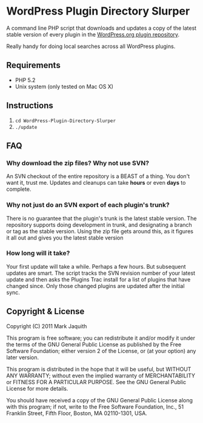 WordPress Plugin Directory Slurper
==================================

A command line PHP script that downloads and updates a copy of the latest stable
version of every plugin in the [WordPress.org plugin repository][repo].

Really handy for doing local searches across all WordPress plugins.

[repo]: http://wordpress.org/extend/plugins/

Requirements
------------

* PHP 5.2
* Unix system (only tested on Mac OS X)

Instructions
------------

1. `cd WordPress-Plugin-Directory-Slurper`
2. `./update`

FAQ
----

### Why download the zip files? Why not use SVN? ###

An SVN checkout of the entire repository is a BEAST of a thing. You don't want it, 
trust me. Updates and cleanups can take **hours** or even **days** to complete.

### Why not just do an SVN export of each plugin's trunk? ###

There is no guarantee that the plugin's trunk is the latest stable version. The 
repository supports doing development in trunk, and designating a branch or tag 
as the stable version. Using the zip file gets around this, as it figures it all 
out and gives you the latest stable version

### How long will it take? ###

Your first update will take a while. Perhaps a few hours. But subsequent updates 
are smart. The script tracks the SVN revision number of your latest update and 
then asks the Plugins Trac install for a list of plugins that have changed since. 
Only those changed plugins are updated after the initial sync.

Copyright & License
-------------------
Copyright (C) 2011 Mark Jaquith

This program is free software; you can redistribute it and/or
modify it under the terms of the GNU General Public License
as published by the Free Software Foundation; either version 2
of the License, or (at your option) any later version.

This program is distributed in the hope that it will be useful,
but WITHOUT ANY WARRANTY; without even the implied warranty of
MERCHANTABILITY or FITNESS FOR A PARTICULAR PURPOSE.  See the
GNU General Public License for more details.

You should have received a copy of the GNU General Public License
along with this program; if not, write to the Free Software
Foundation, Inc., 51 Franklin Street, Fifth Floor, Boston, MA  02110-1301, USA.